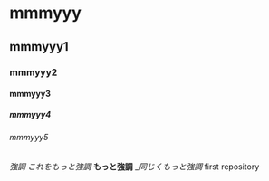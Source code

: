 # mmmyyy
## mmmyyy1
### mmmyyy2
#### mmmyyy3
##### mmmyyy4
###### mmmyyy5
*強調*
_これをもっと強調_
**もっと強調**
__同じくもっと強調_
first repository

